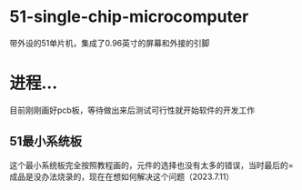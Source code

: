 # 51-single-chip-microcomputer
带外设的51单片机，集成了0.96英寸的屏幕和外接的引脚
# 进程...
目前刚刚画好pcb板，等待做出来后测试可行性就开始软件的开发工作





## 51最小系统板
这个最小系统板完全按照教程画的，元件的选择也没有太多的错误，当时最后的=成品是没办法烧录的，现在在想如何解决这个问题（2023.7.11）

